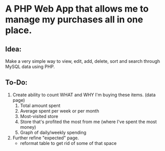 # A PHP Web App that allows me to manage my purchases all in one place.

## Idea:

Make a very simple way to view, edit, add, delete, sort and search through MySQL data using PHP.

## To-Do: 

1. Create ability to count WHAT and WHY I'm buying these items. (data page)
	1. Total amount spent
	2. Average spent per week or per month
	3. Most-visited store
	4. Store that's profited the most from me (where I\'ve spent the most money)
	5. Graph of daily/weekly spending
2. Further refine "expected" page.
	- reformat table to get rid of some of that space
